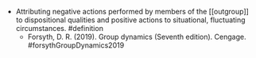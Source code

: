- Attributing negative actions performed by members of the [[outgroup]] to dispositional qualities and positive actions to situational, fluctuating circumstances. #definition
	- Forsyth, D. R. (2019). Group dynamics (Seventh edition). Cengage. #forsythGroupDynamics2019